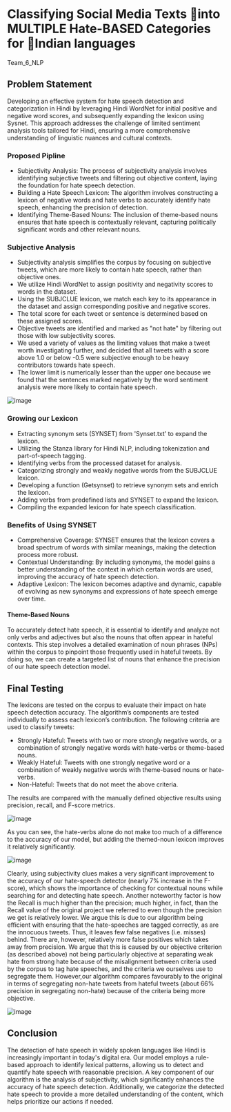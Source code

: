 #  Classifying Social Media Texts into MULTIPLE Hate-BASED Categories for Indian languages 
Team_6_NLP


## Problem Statement 
Developing an effective system for hate speech detection and categorization in Hindi by leveraging Hindi WordNet for initial positive and negative word scores, and subsequently expanding the lexicon using Sysnet. This approach addresses the challenge of limited sentiment analysis tools tailored for Hindi, ensuring a more comprehensive understanding of linguistic nuances and cultural contexts.

### Proposed Pipline 
- Subjectivity Analysis: The process of subjectivity analysis involves identifying subjective tweets and filtering out objective content, laying the foundation for hate speech detection.
- Building a Hate Speech Lexicon: The algorithm involves constructing a lexicon of negative words and hate verbs to accurately identify hate speech, enhancing the precision of detection.
- Identifying Theme-Based Nouns: The inclusion of theme-based nouns ensures that hate speech is contextually relevant, capturing politically significant words and other relevant nouns.

### Subjective Analysis
- Subjectivity analysis simplifies the corpus by focusing on subjective tweets, which are more likely to contain hate speech, rather than objective ones.
- We utilize Hindi WordNet to assign positivity and negativity scores to words in the dataset.
- Using the SUBJCLUE lexicon, we match each key to its appearance in the dataset and assign corresponding positive and negative scores.
- The total score for each tweet or sentence is determined based on these assigned scores.
- Objective tweets are identified and marked as "not hate" by filtering out those with low subjectivity scores.
- We used a variety of values as the limiting values that make a tweet worth investigating further, and decided that all tweets with a score above 1.0 or below -0.5 were subjective enough to be heavy contributors towards hate speech.
- The lower limit is numerically lesser than the upper one because we found that the sentences marked negatively by the word sentiment analysis were more likely to contain hate speech.

![image](https://github.com/chaitanyabalajireddy/Team_6_NLP/assets/91625648/6e3f9247-34fb-4800-88eb-097deac67f42)

### Growing our Lexicon
- Extracting synonym sets (SYNSET) from 'Synset.txt' to expand the lexicon.
- Utilizing the Stanza library for Hindi NLP, including tokenization and part-of-speech tagging.
- Identifying verbs from the processed dataset for analysis.
- Categorizing strongly and weakly negative words from the SUBJCLUE lexicon.
- Developing a function (Getsynset) to retrieve synonym sets and enrich the lexicon.
- Adding verbs from predefined lists and SYNSET to expand the lexicon.
- Compiling the expanded lexicon for hate speech classification.

### Benefits of Using SYNSET
-	Comprehensive Coverage: SYNSET ensures that the lexicon covers a broad spectrum of words with similar meanings, making the detection process more robust.
- Contextual Understanding: By including synonyms, the model gains a better understanding of the context in which certain words are used, improving the accuracy of hate speech detection.
- Adaptive Lexicon: The lexicon becomes adaptive and dynamic, capable of evolving as new synonyms and expressions of hate speech emerge over time.

#### Theme-Based Nouns
To accurately detect hate speech, it is essential to identify and analyze not only verbs and adjectives but also the nouns that often appear in hateful contexts. This step involves a detailed examination of noun phrases (NPs) within the corpus to pinpoint those frequently used in hateful tweets. By doing so, we can create a targeted list of nouns that enhance the precision of our hate speech detection model.

## Final Testing

The lexicons are tested on the corpus to evaluate their impact on hate speech detection accuracy. The algorithm’s components are tested individually to assess each lexicon’s contribution. The following criteria are used to classify tweets:

- Strongly Hateful: Tweets with two or more strongly negative words, or a combination of strongly negative words with hate-verbs or theme-based nouns.
- Weakly Hateful: Tweets with one strongly negative word or a combination of weakly negative words with theme-based nouns or hate-verbs.
- Non-Hateful: Tweets that do not meet the above criteria.

The results are compared with the manually defined objective results using precision, recall, and F-score metrics.

![image](https://github.com/chaitanyabalajireddy/Team_6_NLP/assets/91625648/d8b28af3-b7d9-409c-bef9-9b2283ea18a9)

As you can see, the hate-verbs alone do not make too much of a difference to the accuracy of our model, but adding the themed-noun lexicon improves it relatively significantly.

![image](https://github.com/chaitanyabalajireddy/Team_6_NLP/assets/91625648/e0429dcd-bc18-4ae3-9cbe-4f98f94d1f08)

Clearly, using subjectivity clues makes a very significant improvement to the accuracy of our hate-speech detector (nearly 7% increase in the F-score), which shows the importance of checking for contextual nouns while searching for and detecting hate speech. Another noteworthy factor is how the Recall is much higher than the precision; much higher, in fact, than the Recall value of the original project we referred to even though the precision we get is relatively lower. We argue this is due to our algorithm being efficient with ensuring that the hate-speeches are tagged correctly, as are the innocuous tweets. Thus, it leaves few false negatives (i.e. misses) behind. There are, however, relatively more false positives which takes away from precision. We argue that this is caused by our objective criterion (as described above) not being particularly objective at separating weak hate from strong hate because of the misalignment between criteria used by the corpus to tag hate speeches, and the criteria we ourselves use to segregate them. However,our algorithm compares favourably to the original in terms of segregating non-hate tweets from hateful tweets (about 66% precision in segregating non-hate) because of the criteria being more objective.

![image](https://github.com/chaitanyabalajireddy/Team_6_NLP/assets/91625648/cc296eff-600a-429b-ba7d-d202cb70a59c)

## Conclusion
The detection of hate speech in widely spoken languages like Hindi is increasingly important in today's digital era. Our model employs a rule-based approach to identify lexical patterns, allowing us to detect and quantify hate speech with reasonable precision. A key component of our algorithm is the analysis of subjectivity, which significantly enhances the accuracy of hate speech detection. Additionally, we categorize the detected hate speech to provide a more detailed understanding of the content, which helps prioritize our actions if needed.









